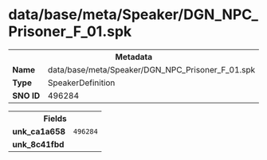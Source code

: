 <h1>data/base/meta/Speaker/DGN_NPC_Prisoner_F_01.spk</h1><table><tr><th colspan="100%">Metadata</th></tr><tr><td><b>Name</b></td><td>data/base/meta/Speaker/DGN_NPC_Prisoner_F_01.spk</td></tr><tr><td><b>Type</b></td><td>SpeakerDefinition</td></tr><tr><td><b>SNO ID</b></td><td>496284</td></tr></table>

<table><tr><th colspan="100%">Fields</th></tr><tr><td><b>unk_ca1a658</b></td><td><code>496284</code></td></tr><tr><td><b>unk_8c41fbd</b></td><td></td></tr></table>


